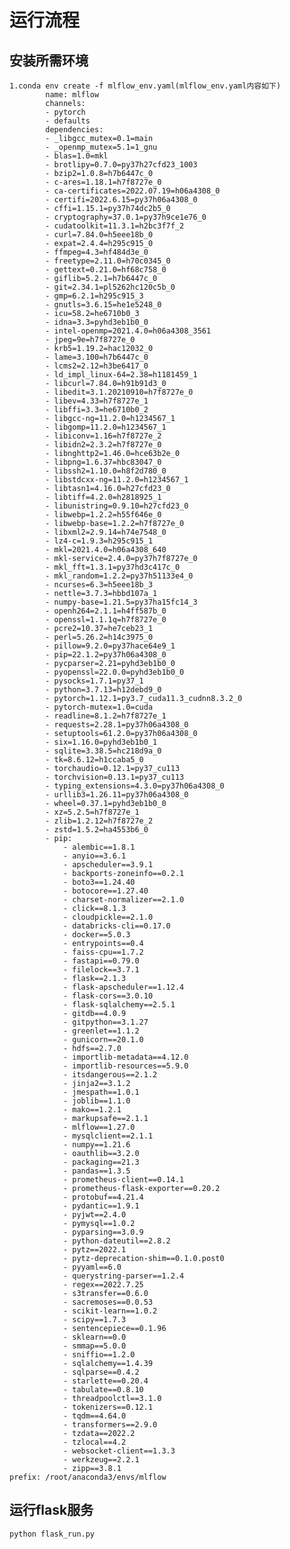 # 运行流程
## 安装所需环境
    1.conda env create -f mlflow_env.yaml(mlflow_env.yaml内容如下)
            name: mlflow
            channels:
            - pytorch
            - defaults
            dependencies:
            - _libgcc_mutex=0.1=main
            - _openmp_mutex=5.1=1_gnu
            - blas=1.0=mkl
            - brotlipy=0.7.0=py37h27cfd23_1003
            - bzip2=1.0.8=h7b6447c_0
            - c-ares=1.18.1=h7f8727e_0
            - ca-certificates=2022.07.19=h06a4308_0
            - certifi=2022.6.15=py37h06a4308_0
            - cffi=1.15.1=py37h74dc2b5_0
            - cryptography=37.0.1=py37h9ce1e76_0
            - cudatoolkit=11.3.1=h2bc3f7f_2
            - curl=7.84.0=h5eee18b_0
            - expat=2.4.4=h295c915_0
            - ffmpeg=4.3=hf484d3e_0
            - freetype=2.11.0=h70c0345_0
            - gettext=0.21.0=hf68c758_0
            - giflib=5.2.1=h7b6447c_0
            - git=2.34.1=pl5262hc120c5b_0
            - gmp=6.2.1=h295c915_3
            - gnutls=3.6.15=he1e5248_0
            - icu=58.2=he6710b0_3
            - idna=3.3=pyhd3eb1b0_0
            - intel-openmp=2021.4.0=h06a4308_3561
            - jpeg=9e=h7f8727e_0
            - krb5=1.19.2=hac12032_0
            - lame=3.100=h7b6447c_0
            - lcms2=2.12=h3be6417_0
            - ld_impl_linux-64=2.38=h1181459_1
            - libcurl=7.84.0=h91b91d3_0
            - libedit=3.1.20210910=h7f8727e_0
            - libev=4.33=h7f8727e_1
            - libffi=3.3=he6710b0_2
            - libgcc-ng=11.2.0=h1234567_1
            - libgomp=11.2.0=h1234567_1
            - libiconv=1.16=h7f8727e_2
            - libidn2=2.3.2=h7f8727e_0
            - libnghttp2=1.46.0=hce63b2e_0
            - libpng=1.6.37=hbc83047_0
            - libssh2=1.10.0=h8f2d780_0
            - libstdcxx-ng=11.2.0=h1234567_1
            - libtasn1=4.16.0=h27cfd23_0
            - libtiff=4.2.0=h2818925_1
            - libunistring=0.9.10=h27cfd23_0
            - libwebp=1.2.2=h55f646e_0
            - libwebp-base=1.2.2=h7f8727e_0
            - libxml2=2.9.14=h74e7548_0
            - lz4-c=1.9.3=h295c915_1
            - mkl=2021.4.0=h06a4308_640
            - mkl-service=2.4.0=py37h7f8727e_0
            - mkl_fft=1.3.1=py37hd3c417c_0
            - mkl_random=1.2.2=py37h51133e4_0
            - ncurses=6.3=h5eee18b_3
            - nettle=3.7.3=hbbd107a_1
            - numpy-base=1.21.5=py37ha15fc14_3
            - openh264=2.1.1=h4ff587b_0
            - openssl=1.1.1q=h7f8727e_0
            - pcre2=10.37=he7ceb23_1
            - perl=5.26.2=h14c3975_0
            - pillow=9.2.0=py37hace64e9_1
            - pip=22.1.2=py37h06a4308_0
            - pycparser=2.21=pyhd3eb1b0_0
            - pyopenssl=22.0.0=pyhd3eb1b0_0
            - pysocks=1.7.1=py37_1
            - python=3.7.13=h12debd9_0
            - pytorch=1.12.1=py3.7_cuda11.3_cudnn8.3.2_0
            - pytorch-mutex=1.0=cuda
            - readline=8.1.2=h7f8727e_1
            - requests=2.28.1=py37h06a4308_0
            - setuptools=61.2.0=py37h06a4308_0
            - six=1.16.0=pyhd3eb1b0_1
            - sqlite=3.38.5=hc218d9a_0
            - tk=8.6.12=h1ccaba5_0
            - torchaudio=0.12.1=py37_cu113
            - torchvision=0.13.1=py37_cu113
            - typing_extensions=4.3.0=py37h06a4308_0
            - urllib3=1.26.11=py37h06a4308_0
            - wheel=0.37.1=pyhd3eb1b0_0
            - xz=5.2.5=h7f8727e_1
            - zlib=1.2.12=h7f8727e_2
            - zstd=1.5.2=ha4553b6_0
            - pip:
                - alembic==1.8.1
                - anyio==3.6.1
                - apscheduler==3.9.1
                - backports-zoneinfo==0.2.1
                - boto3==1.24.40
                - botocore==1.27.40
                - charset-normalizer==2.1.0
                - click==8.1.3
                - cloudpickle==2.1.0
                - databricks-cli==0.17.0
                - docker==5.0.3
                - entrypoints==0.4
                - faiss-cpu==1.7.2
                - fastapi==0.79.0
                - filelock==3.7.1
                - flask==2.1.3
                - flask-apscheduler==1.12.4
                - flask-cors==3.0.10
                - flask-sqlalchemy==2.5.1
                - gitdb==4.0.9
                - gitpython==3.1.27
                - greenlet==1.1.2
                - gunicorn==20.1.0
                - hdfs==2.7.0
                - importlib-metadata==4.12.0
                - importlib-resources==5.9.0
                - itsdangerous==2.1.2
                - jinja2==3.1.2
                - jmespath==1.0.1
                - joblib==1.1.0
                - mako==1.2.1
                - markupsafe==2.1.1
                - mlflow==1.27.0
                - mysqlclient==2.1.1
                - numpy==1.21.6
                - oauthlib==3.2.0
                - packaging==21.3
                - pandas==1.3.5
                - prometheus-client==0.14.1
                - prometheus-flask-exporter==0.20.2
                - protobuf==4.21.4
                - pydantic==1.9.1
                - pyjwt==2.4.0
                - pymysql==1.0.2
                - pyparsing==3.0.9
                - python-dateutil==2.8.2
                - pytz==2022.1
                - pytz-deprecation-shim==0.1.0.post0
                - pyyaml==6.0
                - querystring-parser==1.2.4
                - regex==2022.7.25
                - s3transfer==0.6.0
                - sacremoses==0.0.53
                - scikit-learn==1.0.2
                - scipy==1.7.3
                - sentencepiece==0.1.96
                - sklearn==0.0
                - smmap==5.0.0
                - sniffio==1.2.0
                - sqlalchemy==1.4.39
                - sqlparse==0.4.2
                - starlette==0.20.4
                - tabulate==0.8.10
                - threadpoolctl==3.1.0
                - tokenizers==0.12.1
                - tqdm==4.64.0
                - transformers==2.9.0
                - tzdata==2022.2
                - tzlocal==4.2
                - websocket-client==1.3.3
                - werkzeug==2.2.1
                - zipp==3.8.1
    prefix: /root/anaconda3/envs/mlflow
## 运行flask服务

    python flask_run.py
